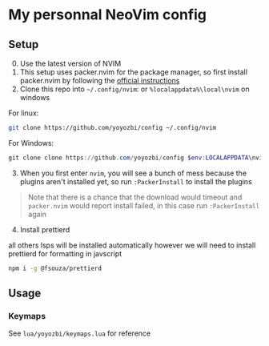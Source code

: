 # My personnal NeoVim config

## Setup

0. Use the latest version of NVIM
1. This setup uses packer.nvim for the package manager, so first install packer.nvim by following the [official instructions](https://github.com/wbthomason/packer.nvim#quickstart)
2. Clone this repo into `~/.config/nvim`: or `%localappdata%\local\nvim` on windows

For linux:

```bash
git clone https://github.com/yoyozbi/config ~/.config/nvim
```

For Windows:

```powershell
git clone clone https://github.com/yoyozbi/config $env:LOCALAPPDATA\nvim
```

3. When you first enter `nvim`, you will see a bunch of mess because the plugins aren't installed yet, so run `:PackerInstall` to install the plugins<br>
> Note that there is a chance that the download would timeout and `packer.nvim` would report install failed, in this case run `:PackerInstall` again

4. Install prettierd 

all others lsps will be installed automatically however we will need to install prettierd for formatting in javscript

```bash
npm i -g @fsouza/prettierd
```

## Usage

### Keymaps

See `lua/yoyozbi/keymaps.lua` for reference